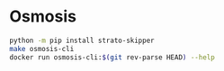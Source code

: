 # Osmosis

```bash
python -m pip install strato-skipper
make osmosis-cli
docker run osmosis-cli:$(git rev-parse HEAD) --help
```